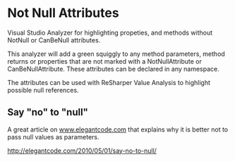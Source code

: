 # Not Null Attributes
Visual Studio Analyzer for highlighting propeties, and methods without NotNull or CanBeNull attributes.

This analyzer will add a green squiggly to any method parameters, method returns or properties that are not marked
with a NotNullAttribute or CanBeNullAttribute. These attributes can be declared in any namespace.

The attributes can be used with ReSharper Value Analysis to highlight possible null references.

## Say "no" to "null"
A great article on www.elegantcode.com that explains why it is better not to pass null values as parameters.

http://elegantcode.com/2010/05/01/say-no-to-null/

